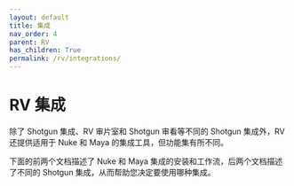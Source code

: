 ```yaml
---
layout: default
title: 集成
nav_order: 4
parent: RV
has_children: True
permalink: /rv/integrations/
---
```


# RV 集成

除了 Shotgun 集成、RV 审片室和 Shotgun 审看等不同的 Shotgun 集成外，RV 还提供适用于 Nuke 和 Maya 的集成工具，但功能集有所不同。

下面的前两个文档描述了 Nuke 和 Maya 集成的安装和工作流，后两个文档描述了不同的 Shotgun 集成，从而帮助您决定要使用哪种集成。

